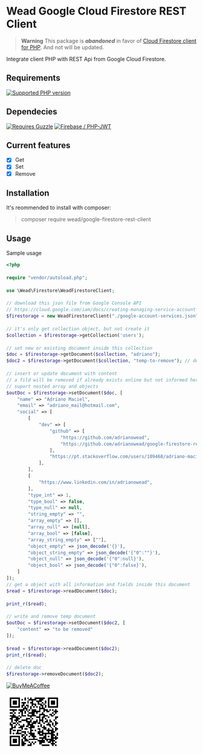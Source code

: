 # Wead Google Cloud Firestore REST Client


> **Warning**
> This package is _**abandoned**_ in favor of [Cloud Firestore client for PHP](https://packagist.org/packages/google/cloud-firestore).
> And not will be updated.


Integrate client PHP with REST Api from Google Cloud Firestore.

## Requirements
[![Supported PHP version](https://img.shields.io/badge/php-%5E5.6-blue.svg)]()


## Dependecies
[![Requires Guzzle](https://img.shields.io/badge/Guzzle-~6.0-lightgrey.svg)]()
[![Firebase / PHP-JWT](https://img.shields.io/badge/Firebase%20%2F%20PHP--JWT-5.0-red.svg)]()

## Current features

- [x] Get
- [x] Set
- [x] Remove

## Installation

It's reommended to install with composer:

> composer require wead/google-firestore-rest-client

## Usage

Sample usage

```php
<?php

require "vendor/autoload.php";

use \Wead\Firestore\WeadFirestoreClient;

// download this json file from Google Console API
// https://cloud.google.com/iam/docs/creating-managing-service-account-keys
$firestorage = new WeadFirestoreClient("./google-account-services.json");

// it's only get collection object, but not create it
$collection = $firestorage->getCollection('users');

// set new or existing document inside this collection
$doc = $firestorage->getDocument($collection, "adriano");
$doc2 = $firestorage->getDocument($collection, "temp-to-remove"); // delete document example

// insert or update document with content
// a fild will be removed if already exists online but not informed here
// suport nested array and objects
$outDoc = $firestorage->setDocument($doc, [
    "name" => "Adriano Maciel",
    "email" => "adriano_mail@hotmail.com",
    "social" => [
        [
            "dev" => [
                "github" => [
                    "https://github.com/adrianowead",
                    "https://github.com/adrianowead/google-firestore-rest-client",
                ],
                "https://pt.stackoverflow.com/users/109468/adriano-maciel",
            ],
        ],
        [
            "https://www.linkedin.com/in/adrianowead",
        ],
        "type_int" => 1,
        "type_bool" => false,
        "type_null" => null,
        "string_empty" => "",
        "array_empty" => [],
        "array_null" => [null],
        "array_bool" => [false],
        "array_string_empty" => [""],
        "object_empty" => json_decode('{}'),
        "object_string_empty" => json_decode('{"0":""}'),
        "object_null" => json_decode('{"0":null}'),
        "object_bool" => json_decode('{"0":false}'),
    ]
]);
// get a object with all information and fields inside this document
$read = $firestorage->readDocument($doc);

print_r($read);

// write and remove temp document
$outDoc = $firestorage->setDocument($doc2, [
    "content" => "to be removed"
]);

$read = $firestorage->readDocument($doc2);
print_r($read);

// delete doc
$firestorage->removeDocument($doc2);
```

[![BuyMeACoffee](https://img.shields.io/badge/Buy%20Me%20a%20Coffee-ffdd00?style=for-the-badge&logo=buy-me-a-coffee&logoColor=black)](https://www.paypal.com/donate/?hosted_button_id=WW7N7R4Z5RA6A)

![PayPal](https://raw.githubusercontent.com/adrianowead/adrianowead/main/img/qr-code-donate.png)
